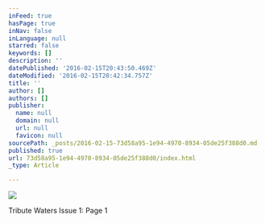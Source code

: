 ```yaml
---
inFeed: true
hasPage: true
inNav: false
inLanguage: null
starred: false
keywords: []
description: ''
datePublished: '2016-02-15T20:43:50.469Z'
dateModified: '2016-02-15T20:42:34.757Z'
title: ''
author: []
authors: []
publisher:
  name: null
  domain: null
  url: null
  favicon: null
sourcePath: _posts/2016-02-15-73d58a95-1e94-4970-8934-05de25f388d0.md
published: true
url: 73d58a95-1e94-4970-8934-05de25f388d0/index.html
_type: Article

---
```

![](https://the-grid-user-content.s3-us-west-2.amazonaws.com/64466b36-0403-446d-a32f-192a6c302d95.gif)

Tribute Waters Issue 1: Page 1